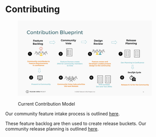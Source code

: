 # Contributing

<figure><img src="../.gitbook/assets/image.png" alt=""><figcaption><p>Current Contribution Model</p></figcaption></figure>

Our community feature intake process is outlined [here](https://telecominfraproject.atlassian.net/wiki/spaces/WIFI/pages/1710358564/OpenWiFi+Requirements).

These feature backlog are then used to create release buckets. Our community release planning is outlined [here](https://telecominfraproject.atlassian.net/wiki/spaces/WIFI/pages/1660551173/OpenWiFi+Release+Planning).
